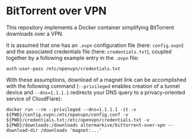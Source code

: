 # BitTorrent over VPN

This repository implements a Docker container simplifying BitTorrent downloads over a VPN.

It is assumed that one has an `.ovpn` configuration file (here: `config.ovpn`) and the associated credentials file (here: `credentials.txt`), coupled together by a following example entry in the `.ovpn` file:

    auth-user-pass /etc/openvpn/credentials.txt

With these assumptions, download of a magnet link can be accomplished with the following command (`--privileged` enables creation of a tunnel device and `--dns=1.1.1.1` redirects your DNS query to a privacy-oriented service of CloudFlare):

    docker run --rm --privileged --dns=1.1.1.1 -it -v ${PWD}/config.ovpn:/etc/openvpn/config.conf -v ${PWD}/credentials.txt:/etc/openvpn/credentials.txt -v ${PWD}/downloads:/downloads altermarkive/bittorrent-over-vpn --download-dir /downloads 'magnet:...'
